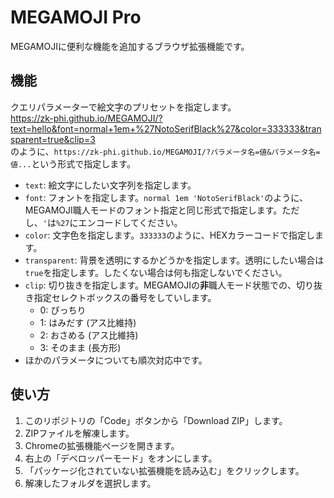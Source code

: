 # MEGAMOJI Pro  
MEGAMOJIに便利な機能を追加するブラウザ拡張機能です。  
  
## 機能  
クエリパラメーターで絵文字のプリセットを指定します。  
https://zk-phi.github.io/MEGAMOJI/?text=hello&font=normal+1em+%27NotoSerifBlack%27&color=333333&transparent=true&clip=3  
のように、`https://zk-phi.github.io/MEGAMOJI/?パラメータ名=値&パラメータ名=値...`という形式で指定します。
- `text`: 絵文字にしたい文字列を指定します。
- `font`: フォントを指定します。`normal 1em 'NotoSerifBlack'`のように、MEGAMOJI職人モードのフォント指定と同じ形式で指定します。ただし、`'`は`%27`にエンコードしてください。
- `color`: 文字色を指定します。`333333`のように、HEXカラーコードで指定します。
- `transparent`: 背景を透明にするかどうかを指定します。透明にしたい場合は`true`を指定します。したくない場合は何も指定しないでください。
- `clip`: 切り抜きを指定します。MEGAMOJIの**非**職人モード状態での、切り抜き指定セレクトボックスの番号をしていします。
  - 0: ぴっちり
  - 1: はみだす (アス比維持)
  - 2: おさめる (アス比維持)
  - 3: そのまま (長方形)
- ほかのパラメータについても順次対応中です。

## 使い方
1. このリポジトリの「Code」ボタンから「Download ZIP」します。
2. ZIPファイルを解凍します。
3. Chromeの拡張機能ページを開きます。
4. 右上の「デベロッパーモード」をオンにします。
5. 「パッケージ化されていない拡張機能を読み込む」をクリックします。
6. 解凍したフォルダを選択します。
